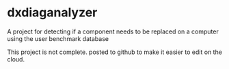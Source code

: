 # dxdiaganalyzer
A project for detecting if a component needs to be replaced on a computer using the user benchmark database

This project is not complete. posted to github to make it easier to edit on the cloud.

